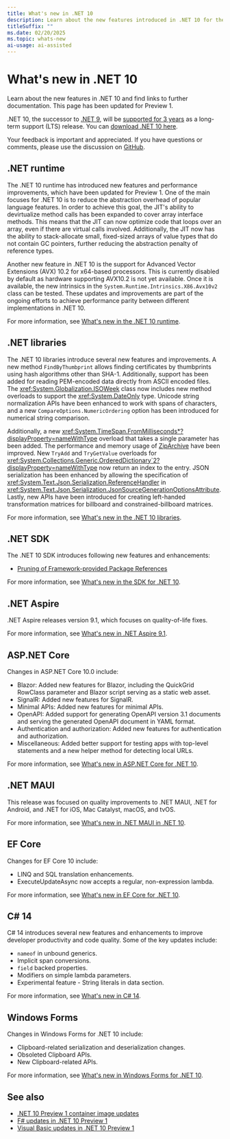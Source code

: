 ```yaml
---
title: What's new in .NET 10
description: Learn about the new features introduced in .NET 10 for the runtime, libraries, and SDK. Also find links to what's new in other areas, such as ASP.NET Core.
titleSuffix: ""
ms.date: 02/20/2025
ms.topic: whats-new
ai-usage: ai-assisted
---
```


# What's new in .NET 10

Learn about the new features in .NET 10 and find links to further documentation. This page has been updated for Preview 1.

.NET 10, the successor to [.NET 9](../dotnet-9/overview.md), will be [supported for 3 years](https://dotnet.microsoft.com/platform/support/policy/dotnet-core) as a long-term support (LTS) release. You can [download .NET 10 here](https://get.dot.net/10).

Your feedback is important and appreciated. If you have questions or comments, please use the discussion on [GitHub](https://github.com/dotnet/core/discussions/categories/news).

## .NET runtime

The .NET 10 runtime has introduced new features and performance improvements, which have been updated for Preview 1. One of the main focuses for .NET 10 is to reduce the abstraction overhead of popular language features. In order to achieve this goal, the JIT's ability to devirtualize method calls has been expanded to cover array interface methods. This means that the JIT can now optimize code that loops over an array, even if there are virtual calls involved. Additionally, the JIT now has the ability to stack-allocate small, fixed-sized arrays of value types that do not contain GC pointers, further reducing the abstraction penalty of reference types.

Another new feature in .NET 10 is the support for Advanced Vector Extensions (AVX) 10.2 for x64-based processors. This is currently disabled by default as hardware supporting AVX10.2 is not yet available. Once it is available, the new intrinsics in the `System.Runtime.Intrinsics.X86.Avx10v2` class can be tested. These updates and improvements are part of the ongoing efforts to achieve performance parity between different implementations in .NET 10.

For more information, see [What's new in the .NET 10 runtime](runtime.md).

## .NET libraries

The .NET 10 libraries introduce several new features and improvements. A new method `FindByThumbprint` allows finding certificates by thumbprints using hash algorithms other than SHA-1. Additionally, support has been added for reading PEM-encoded data directly from ASCII encoded files. The <xref:System.Globalization.ISOWeek> class now includes new method overloads to support the <xref:System.DateOnly> type. Unicode string normalization APIs have been enhanced to work with spans of characters, and a new `CompareOptions.NumericOrdering` option has been introduced for numerical string comparison.

Additionally, a new <xref:System.TimeSpan.FromMilliseconds*?displayProperty=nameWithType> overload that takes a single parameter has been added. The performance and memory usage of [ZipArchive](xref:System.IO.Compression.ZipArchive) have been improved. New `TryAdd` and `TryGetValue` overloads for <xref:System.Collections.Generic.OrderedDictionary`2?displayProperty=nameWithType> now return an index to the entry. JSON serialization has been enhanced by allowing the specification of <xref:System.Text.Json.Serialization.ReferenceHandler> in <xref:System.Text.Json.Serialization.JsonSourceGenerationOptionsAttribute>. Lastly, new APIs have been introduced for creating left-handed transformation matrices for billboard and constrained-billboard matrices.

For more information, see [What's new in the .NET 10 libraries](libraries.md).

## .NET SDK

The .NET 10 SDK introduces following new features and enhancements:

- [Pruning of Framework-provided Package References](sdk.md#pruning-of-framework-provided-package-references)

For more information, see [What's new in the SDK for .NET 10](sdk.md).

## .NET Aspire

.NET Aspire releases version 9.1, which focuses on quality-of-life fixes.

For more information, see [What's new in .NET Aspire 9.1](/dotnet/aspire/whats-new/dotnet-aspire-9.1).

## ASP.NET Core

Changes in ASP.NET Core 10.0 include:

- Blazor: Added new features for Blazor, including the QuickGrid RowClass parameter and Blazor script serving as a static web asset.
- SignalR: Added new features for SignalR.
- Minimal APIs: Added new features for minimal APIs.
- OpenAPI: Added support for generating OpenAPI version 3.1 documents and serving the generated OpenAPI document in YAML format.
- Authentication and authorization: Added new features for authentication and authorization.
- Miscellaneous: Added better support for testing apps with top-level statements and a new helper method for detecting local URLs.

For more information, see [What's new in ASP.NET Core for .NET 10](/aspnet/core/release-notes/aspnetcore-10.0).

## .NET MAUI

This release was focused on quality improvements to .NET MAUI, .NET for Android, and .NET for iOS, Mac Catalyst, macOS, and tvOS.

For more information, see [What's new in .NET MAUI in .NET 10](/dotnet/maui/whats-new/dotnet-10).

## EF Core

Changes for EF Core 10 include:

- LINQ and SQL translation enhancements.
- ExecuteUpdateAsync now accepts a regular, non-expression lambda.

For more information, see [What's new in EF Core for .NET 10](/ef/core/what-is-new/ef-core-10.0/whatsnew).

## C# 14

C# 14 introduces several new features and enhancements to improve developer productivity and code quality. Some of the key updates include:

- `nameof` in unbound generics.
- Implicit span conversions.
- `field` backed properties.
- Modifiers on simple lambda parameters.
- Experimental feature - String literals in data section.

For more information, see [What's new in C# 14](/dotnet/csharp/whats-new/csharp-14).

## Windows Forms

Changes in Windows Forms for .NET 10 include:

- Clipboard-related serialization and deserialization changes.
- Obsoleted Clipboard APIs.
- New Clipboard-related APIs.

For more information, see [What's new in Windows Forms for .NET 10](/dotnet/desktop/winforms/whats-new/net100).

## See also

- [.NET 10 Preview 1 container image updates](https://github.com/dotnet/core/blob/main/release-notes/10.0/preview/preview1/containers.md)
- [F# updates in .NET 10 Preview 1](https://github.com/dotnet/core/blob/main/release-notes/10.0/preview/preview1/fsharp.md)
- [Visual Basic updates in .NET 10 Preview 1](https://github.com/dotnet/core/blob/main/release-notes/10.0/preview/preview1/visualbasic.md)
